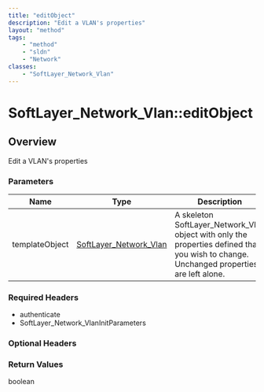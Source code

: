 ```yaml
---
title: "editObject"
description: "Edit a VLAN's properties"
layout: "method"
tags:
    - "method"
    - "sldn"
    - "Network"
classes:
    - "SoftLayer_Network_Vlan"
---
```

# SoftLayer_Network_Vlan::editObject
## Overview 
Edit a VLAN's properties

### Parameters 
|Name | Type | Description |
| --- | --- | --- |
|templateObject| <a href='/reference/datatypes/SoftLayer_Network_Vlan'>SoftLayer_Network_Vlan </a>| A skeleton SoftLayer_Network_Vlan object with only the properties defined that you wish to change. Unchanged properties are left alone.|


### Required Headers
* authenticate
* SoftLayer_Network_VlanInitParameters

### Optional Headers

### Return Values
boolean
